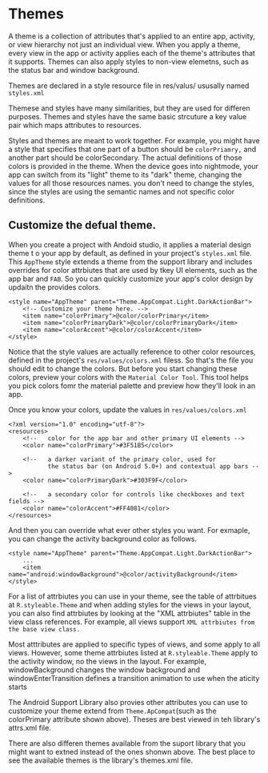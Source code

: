 # Themes
A theme is a collection of attributes that's applied to an entire app, activity, or view hierarchy not just an individual view. When you apply a theme, every view in the app or activity applies each of the theme's attributes that it supports. Themes can also apply styles to non-view elemetns, such as the status bar and window background. 

Themes are declared in a style resource file in res/valus/ ususally named `styles.xml`

Themese and styles have many similarities, but they are used for differen purposes. Themes and styles have the same basic strcuture a key value pair which maps attributes to resources. 

Styles and themes are meant to work together. For example, you might have a style that specifies that one part of a button should be `colorPriamry,` and another part should be colorSecondary. The actual definitions of those colors is provided in the theme. When the device goes into nightmode, your app can switch from its "light" theme to its "dark" theme, changing the values for all those resources names. you don't need to change the styles, since the styles are using the semantic names and not specific color definitions. 


## Customize the defual theme. 
When you create a project with Andoid studio, it applies a material design theme t o your app by default, as defined in your project's `styles.xml` file. This `AppTheme` style extends a theme from the support library and includes overrides for color attrbiutes that are used by tkey UI elements, such as the app bar and `FAB`. So you can quickly customize your app's color design by updaitn the provides colors. 

```
<style name="AppTheme" parent="Theme.AppCompat.Light.DarkActionBar">
    <!-- Customize your theme here. -->
    <item name="colorPrimary">@color/colorPrimary</item>
    <item name="colorPrimaryDark">@color/colorPrimaryDark</item>
    <item name="colorAccent">@color/colorAccent</item>
</style>
```

Notice that the style values are actually reference to other color resources, defined in the project's `res/values/colors.xml` filess. So that's the file you should edit to change the colors. But before you start changing these colors, preview your colors with the `Material Color Tool`. This tool helps you pick colors fomr the material palette and preview how they'll look in an app. 

Once you know your colors, update the values in `res/values/colors.xml`
```
<?xml version="1.0" encoding="utf-8"?>
<resources>
    <!--   color for the app bar and other primary UI elements -->
    <color name="colorPrimary">#3F51B5</color>

    <!--   a darker variant of the primary color, used for
           the status bar (on Android 5.0+) and contextual app bars -->
    <color name="colorPrimaryDark">#303F9F</color>

    <!--   a secondary color for controls like checkboxes and text fields -->
    <color name="colorAccent">#FF4081</color>
</resources>
```

And then you can override what ever other styles you want. For exmaple, you can change the activity background color as follows. 
```
<style name="AppTheme" parent="Theme.AppCompat.Light.DarkActionBar">
    ...
    <item name="android:windowBackground">@color/activityBackground</item>
</style>
```

For a list of attrbiutes you can use in your theme, see the table of attrbitues at `R.styleable.Theme` and when adding styles for the views in your layout, you can also find attrbiutes by looking at the "XML attrbiutes" table in the view class references. For example, all views support `XML attrbiutes from the base view class.`

Most atttributes are applied to specific types of views, and some apply to all views. However, some theme attrbiutes listed at `R.styleable.Theme` apply to the activity window, no the views in the layout. For example,  windowBackground changes the window background and windowEnterTransition defines a transition animation to use when the aticity starts

The Android Support Library also provies other attributes you can use to customize your theme extend from `Theme.ApCompat`(such as the colorPrimary attribute shown above). Theses are best viewed in teh library's attrs.xml file. 

There are also differen themes available from the suport library that you might want to extned instead of the ones shonwn above. The best place to see the available themes is the library's themes.xml file. 

